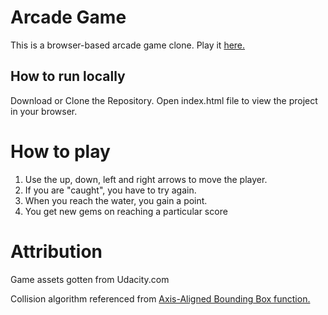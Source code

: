 # Arcade Game
This is a browser-based arcade game clone. Play it [here.](http://noimat.me/Arcade-Game/)
## How to run locally
Download or Clone the Repository.
Open index.html file to view the project in your browser.

# How to play

1. Use the up, down, left and right arrows to move the player.
2. If you are "caught", you have to try again.
3. When you reach the water, you gain a point.
4. You get new gems on reaching a particular score

# Attribution
Game assets gotten from Udacity.com

Collision algorithm referenced from [Axis-Aligned Bounding Box function.](https://developer.mozilla.org/kab/docs/Games/Techniques/2D_collision_detection)